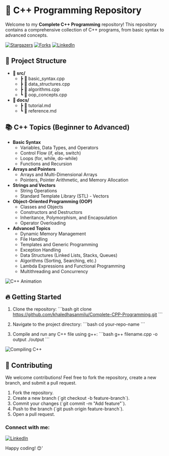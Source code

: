 # 🚀 C++ Programming Repository

Welcome to my **Complete C++ Programming** repository! This repository contains a comprehensive collection of C++ programs, from basic syntax to advanced concepts.

[![Stargazers][stars-shield]][stars-url]
[![Forks][forks-shield]][forks-url]
[![LinkedIn][linkedin-shield]][linkedin-url]

[forks-shield]: https://img.shields.io/github/forks/khaledhasanmilu/Complete-CPP-Programming.svg?style=for-the-badge
[forks-url]: https://github.com/khaledhasanmilu/Complete-CPP-Programming/network/members
[stars-shield]: https://img.shields.io/github/stars/khaledhasanmilu/Complete-CPP-Programming.svg?style=for-the-badge
[stars-url]: https://github.com/khaledhasanmilu/Complete-CPP-Programming/stargazers
[linkedin-shield]: https://img.shields.io/badge/-LinkedIn-black.svg?style=for-the-badge&logo=linkedin&colorB=555
[linkedin-url]: https://linkedin.com/in/khaledhasanmilu

## 📂 Project Structure

  - **📁 src/**
    - ┣ 📜 basic_syntax.cpp
    - ┣ 📜 data_structures.cpp
    - ┣ 📜 algorithms.cpp
    - ┗ 📜 oop_concepts.cpp
- **📂 docs/**
   - ┣ 📜 tutorial.md
   - ┗ 📜 reference.md

## 📚 C++ Topics (Beginner to Advanced)

- **Basic Syntax**
  - Variables, Data Types, and Operators
  - Control Flow (if, else, switch)
  - Loops (for, while, do-while)
  - Functions and Recursion
- **Arrays and Pointers**
  - Arrays and Multi-Dimensional Arrays
  - Pointers, Pointer Arithmetic, and Memory Allocation
- **Strings and Vectors**
  - String Operations
  - Standard Template Library (STL) - Vectors
- **Object-Oriented Programming (OOP)**
  - Classes and Objects
  - Constructors and Destructors
  - Inheritance, Polymorphism, and Encapsulation
  - Operator Overloading
- **Advanced Topics**
  - Dynamic Memory Management
  - File Handling
  - Templates and Generic Programming
  - Exception Handling
  - Data Structures (Linked Lists, Stacks, Queues)
  - Algorithms (Sorting, Searching, etc.)
  - Lambda Expressions and Functional Programming
  - Multithreading and Concurrency

![C++ Animation](https://media.giphy.com/media/XreQmk7ETCak0/giphy.gif)

## 🔥 Getting Started

1. Clone the repository:
   \`\`\`bash
   git clone https://github.com/khaledhasanmilu/Complete-CPP-Programming.git
   \`\`\`
2. Navigate to the project directory:
   \`\`\`bash
   cd your-repo-name
   \`\`\`

3. Compile and run any C++ file using g++:
   \`\`\`bash
   g++ filename.cpp -o output
   ./output
   \`\`\`

![Compiling C++](https://media.giphy.com/media/l1J9qemh1La8b0Rag/giphy.gif)

## 🤝 Contributing

We welcome contributions! Feel free to fork the repository, create a new branch, and submit a pull request.

1. Fork the repository.
2. Create a new branch (\`git checkout -b feature-branch\`).
3. Commit your changes (\`git commit -m "Add feature"\`).
4. Push to the branch (\`git push origin feature-branch\`).
5. Open a pull request.

### Connect with me:

[![LinkedIn](https://img.shields.io/badge/LinkedIn-0077B5?logo=linkedin&logoColor=white)](https://www.linkedin.com/in/khaledhasanmilu)

Happy coding! 😊' 
